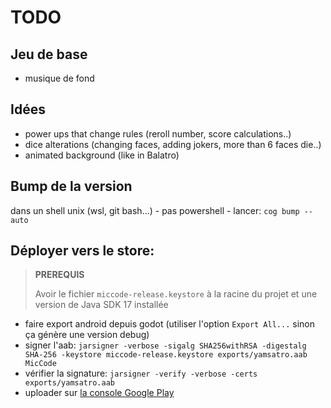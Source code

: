 # TODO

## Jeu de base

- musique de fond

## Idées

- power ups that change rules (reroll number, score calculations..)
- dice alterations (changing faces, adding jokers, more than 6 faces die..)
- animated background (like in Balatro)

## Bump de la version

dans un shell unix (wsl, git bash...) - pas powershell - lancer: `cog bump --auto`

## Déployer vers le store:

> **PREREQUIS**
>
> Avoir le fichier `miccode-release.keystore` à la racine du projet et une version de Java SDK 17 installée

- faire export android depuis godot (utiliser l'option `Export All...` sinon ça génère une version debug)
- signer l'aab: `jarsigner -verbose -sigalg SHA256withRSA -digestalg SHA-256 -keystore miccode-release.keystore exports/yamsatro.aab MicCode`
- vérifier la signature: `jarsigner -verify -verbose -certs exports/yamsatro.aab`
- uploader sur [la console Google Play](https://play.google.com/console/u/0/developers)
